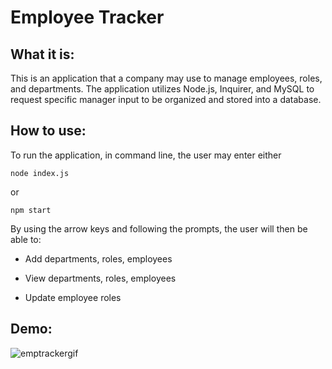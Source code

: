 # Employee Tracker #

## What it is:

This is an application that a company may use to manage employees, roles, and departments. The application utilizes Node.js, Inquirer, and MySQL to request specific manager input to be organized and stored into a database.

## How to use:

To run the application, in command line, the user may enter either

```
node index.js
```

or

```
npm start
```

By using the arrow keys and following the prompts, the user will then be able to:

* Add departments, roles, employees

* View departments, roles, employees

* Update employee roles

## Demo:

![emptrackergif](https://user-images.githubusercontent.com/48900910/121622511-2145c080-ca3c-11eb-88db-281b14159f75.gif)
